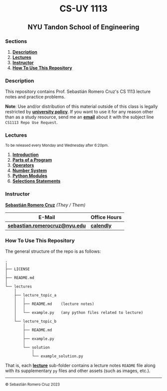 <h1 align=center>CS-UY 1113</h1>

<h2 align=center>NYU Tandon School of Engineering</h2>

### Sections

1. [**Description**](#description)
2. [**Lectures**](#lectures)
3. [**Instructor**](#instructor)
4. [**How To Use This Repository**](#how-to-use-this-repository)

### Description

This repository contains Prof. Sebastián Romero Cruz's CS 1113 lecture notes and practice problems.

**Note**: Use and/or distribution of this material outside of this class is legally restricted by [**university policy**](https://guides.nyu.edu/copyright/nyupermissions). If you want to use it for any reason other than as a study resource, send me an [**email**](mailto:src402@nyu.edu) about it with the subject line `CS1113 Repo Use Request`.

### Lectures

<sub>To be released every Monday and Wednesday after 6:20pm.</sub>

1. [**Introduction**](/lectures/01_intro/)
2. [**Parts of a Program**](/lectures/02_parts_of_a_program/)
3. [**Operators**](/lectures/03_operators/)
4. [**Number System**](/lectures/04_number_systems/)
5. [**Python Modules**](/lectures/05_modules/)
6. [**Selections Statements**](/lectures/06_selection_statements/)

### Instructor

[**Sebastián Romero Cruz**](https://github.com/sebastianromerocruz)  _(They / Them)_

| **E-Mail**                                                | **Office Hours**                                    |
|-----------------------------------------------------------|-----------------------------------------------------|
| [**sebastian.romerocruz@nyu.edu**](mailto:src402@nyu.edu) | [**calendly**](https://calendly.com/profromerocruz) |

### How To Use This Repository

The general structure of the repo is as follows:

```
.
│
├── LICENSE
│
├── README.md
│
└── lectures
    │
    ├── lecture_topic_a
    │   │
    │   ├── README.md    (lecture notes)
    │   │
    │   └── example.py   (any python files related to lecture)
    │
    └── lecture_topic_b
        │
        ├── README.md
        │
        ├── example.py
        │
        └── solution
            │
            └── example_solution.py
```

That is, each [**lecture**](#lectures) sub-folder contains a lecture notes `README` file along with its supplementary `py` files and other assets (such as images, etc.).

---

<sub>© Sebastián Romero Cruz 2023</sub>
